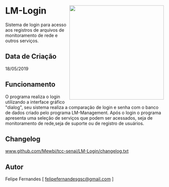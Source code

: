 # LM-Login <img src='https://i.imgur.com/3jDpKls.png' align='right' height='300'>
Sistema de login para acesso aos registros de arquivos de monitoramento de rede e outros serviços.

## Data de Criação
18/05/2019

## Funcionamento
O programa realiza o  login utilizando a interface gráfico "dialog", seu sistema realiza a comparação
de login e senha com o banco de dados criado pelo programa LM-Management. Após o login o programa 
apresenta  uma seleção de serviços  que podem ser acessados,  seja de monitoramento de rede,seja de 
suporte ou de registro de usuários.

## Changelog
www.github.com/Mewbi/tcc-senai/LM-Login/changelog.txt

## Autor
Felipe Fernandes [ felipefernandesgsc@gmail.com ]
